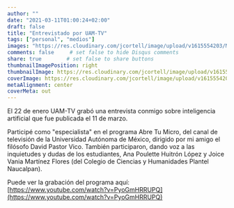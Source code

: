 ```yaml
---
author: ""
date: "2021-03-11T01:00:24+02:00"
draft: false
title: "Entrevistado por UAM-TV"
tags: ["personal", "medios"]
images: "https://res.cloudinary.com/jcortell/image/upload/v1615554203/Media/20210311AbreTuMicroAITVUAM.png"
comments: false     # set false to hide Disqus comments
share: true        # set false to share buttons
thumbnailImagePosition: right
thumbnailImage: https://res.cloudinary.com/jcortell/image/upload/v1615554203/Media/20210311AbreTuMicroAITVUAM.png
coverImage: https://res.cloudinary.com/jcortell/image/upload/v1615554203/Media/20210311AbreTuMicroAITVUAM.png
metaAlignment: center
coverMeta: out
---
```


El 22 de enero UAM-TV grabó una entrevista conmigo sobre inteligencia artificial que fue publicada el 11 de marzo.

<!--more-->

Participé como "especialista" en el programa Abre Tu Micro, del canal de televisión de la Universidad Autónoma de México, dirigido por mi amigo el filósofo David Pastor Vico. También participaron, dando voz a las inquietudes y dudas de los estudiantes, Ana Poulette Huitrón López y Joice Vania Martínez Flores (del Colegio de Ciencias y Humanidades Plantel Naucalpan).

Puede ver la grabación del programa aquí: [https://www.youtube.com/watch?v=PyoGmHRRUPQ](https://www.youtube.com/watch?v=PyoGmHRRUPQ)
